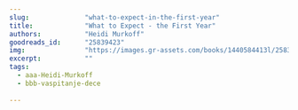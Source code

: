 ```yaml
---
slug:              "what-to-expect-in-the-first-year"
title:             "What to Expect - the First Year"
authors:           "Heidi Murkoff"
goodreads_id:      "25839423"
img:               "https://images.gr-assets.com/books/1440584413l/25839423.jpg"
excerpt:           ""
tags:
  - aaa-Heidi-Murkoff
  - bbb-vaspitanje-dece
  
---
```



